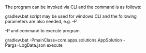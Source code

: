 The program can be invoked via CLI and the command is as follows:

gradlew.bat script may be used for windows CLI and the following parameters are also needed, e.g. -P<mainClass> 

-P<args indicates input file name and location> and command to execute program.


gradlew.bat -PmainClass=com.apps.solutions.AppSolution -Pargs=LogData.json execute 
